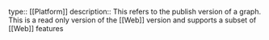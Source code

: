 type:: [[Platform]] 
description:: This refers to the publish version of a graph. This is a read only version of the [[Web]] version and supports a subset of [[Web]] features
